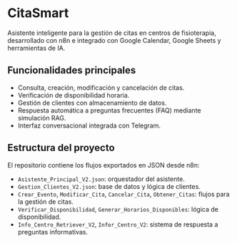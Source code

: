 # CitaSmart

Asistente inteligente para la gestión de citas en centros de fisioterapia, desarrollado con n8n e integrado con Google Calendar, Google Sheets y herramientas de IA.

## Funcionalidades principales

- Consulta, creación, modificación y cancelación de citas.
- Verificación de disponibilidad horaria.
- Gestión de clientes con almacenamiento de datos.
- Respuesta automática a preguntas frecuentes (FAQ) mediante simulación RAG.
- Interfaz conversacional integrada con Telegram.

## Estructura del proyecto

El repositorio contiene los flujos exportados en JSON desde n8n:

- `Asistente_Principal_V2.json`: orquestador del asistente.
- `Gestion_Clientes_V2.json`: base de datos y lógica de clientes.
- `Crear_Evento`, `Modificar_Cita`, `Cancelar_Cita`, `Obtener_Citas`: flujos para la gestión de citas.
- `Verificar_Disponibilidad`, `Generar_Horarios_Disponibles`: lógica de disponibilidad.
- `Info_Centro_Retriever_V2`, `Infor_Centro_V2`: sistema de respuesta a preguntas informativas.
